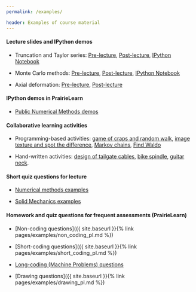 ```yaml
---
permalink: /examples/

header: Examples of course material
---
```



<a name="lecture_notes"></a>
#### Lecture slides and IPython demos

- Truncation and Taylor series: <a href="{{ site.baseurl }}/pages/examples/8-Taylor-inclass.pdf" target="blank">Pre-lecture</a>, <a href="{{ site.baseurl }}/pages/examples/Lecture8-Sept19.pdf" target="blank">Post-lecture</a>, <a href="{{ site.baseurl }}/pages/examples/Taking_Derivatives_Using_Sympy.html" target="blank">IPython Notebook</a>

- Monte Carlo methods: <a href="{{ site.baseurl }}/pages/examples/9-MonteCarlo-inclass.pdf" target="blank">Pre-lecture</a>, <a href="{{ site.baseurl }}/pages/examples/Lecture9-Sept24.pdf" target="blank">Post-lecture</a>, <a href="{{ site.baseurl }}/pages/examples/calculate_pi.html" target="blank">IPython Notebook</a>

- Axial deformation: <a href="{{ site.baseurl }}/pages/examples/TAM251_Chapter4_prelecture.pdf" target="blank">Pre-lecture</a>, <a href="{{ site.baseurl }}/pages/examples/TAM251-postlecture.pdf" target="blank">Post-lecture</a>


<a name="PL_demos"></a>
#### IPython demos in PrairieLearn

- [Public Numerical Methods demos](https://www.prairielearn.org/pl/course_instance/128953)


<a name="colab_activity"></a>
#### Collaborative learning activities

- Programming-based activities: <a href="{{ site.baseurl }}/pages/examples/Monte-Carlo-Methods-student.html" target="blank">game of craps and random walk</a>, <a href="{{ site.baseurl }}/pages/examples/Week6-student.html" target="blank">image texture and spot the difference</a>, <a href="{{ site.baseurl }}/pages/examples/CA5-Markov-chains-student.html" target="blank">Markov chains</a>, <a href="{{ site.baseurl }}{% link pages/examples/ImageMatrices.pdf %}">Find Waldo</a>

- Hand-written activities: <a href="{{ site.baseurl }}/pages/examples/Worksheet03.pdf" target="blank">design of tailgate cables</a>, <a href="{{ site.baseurl }}/pages/examples/Worksheet08.pdf" target="blank">bike spindle</a>, <a href="{{ site.baseurl }}/pages/examples/Worksheet14.pdf" target="blank">guitar neck</a>.


<a name="clicker"></a>
#### Short quiz questions for lecture

- <a href="{{ site.baseurl }}/pages/examples/iclicker_examples.pdf" target="blank">Numerical methods examples</a>

- <a href="{{ site.baseurl }}/pages/examples/TAM251-clicker-questions.pdf" target="blank">Solid Mechanics examples</a>


<a name="PL_questions"></a>
#### Homework and quiz questions for frequent assessments (PrairieLearn)

- [Non-coding questions]({{ site.baseurl }}{% link pages/examples/non_coding_pl.md %})

- [Short-coding questions]({{ site.baseurl }}{% link pages/examples/short_coding_pl.md %})

- <a href="{{ site.baseurl }}/pages/examples/MP_truss.pdf" target="blank">Long-coding (Machine Problems) questions</a>

- [Drawing questions]({{ site.baseurl }}{% link pages/examples/drawing_pl.md %})
